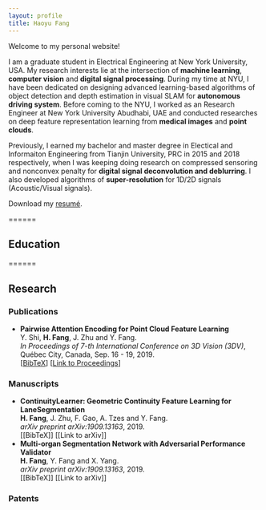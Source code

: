 ```yaml
---
layout: profile
title: Haoyu Fang
---
```

Welcome to my personal website! 

I am a graduate student in Electrical Engineering at New York University, USA. My research interests lie at the intersection of **machine learning**, **computer vision** and **digital signal processing**. During my time at NYU, I have been dedicated on designing advanced learning-based algorithms of object detection and depth estimation in visual SLAM for **autonomous driving system**. Before coming to the NYU, I worked as an Research Engineer at New York University Abudhabi, UAE and conducted researches on deep feature representation learning from **medical images** and **point clouds**.


Previously, I earned my bachelor and master degree in Electical and Informaiton Engineering from Tianjin University, PRC in 2015 and 2018 respectively, when I was keeping doing research on compressed sensoring and nonconvex penalty for **digital signal deconvolution and deblurring**. I also developed algorithms of **super-resolution** for 1D/2D signals (Acoustic/Visual signals).

Download my [resumé](/assets/Resume.pdf).

======
## Education


======
## Research
### Publications
+ **Pairwise Attention Encoding for Point Cloud Feature Learning**  
  Y. Shi, **H. Fang**, J. Zhu and Y. Fang.  
  _In Proceedings of 7-th International Conference on 3D Vision (3DV)_, Québec City, Canada, Sep. 16 - 19, 2019.  
  \[[BibTeX](/assets/bibs/fang2019pairwise.txt)\] \[[Link to Proceedings](https://ieeexplore.ieee.org/abstract/document/8885569)\]

### Manuscripts
+ **ContinuityLearner: Geometric Continuity Feature Learning for LaneSegmentation**  
  **H. Fang**, J. Zhu, F. Gao, A. Tzes and Y. Fang.  
  _arXiv preprint arXiv:1909.13163_, 2019.  
  \[[BibTeX]<!-- (/assets/bibs/shi2019self.txt) -->\] \[[Link to arXiv]<!-- (https://arxiv.org/abs/1909.13163) -->\]
+ **Multi-organ Segmentation Network with Adversarial Performance Validator**  
  **H. Fang**, Y. Fang and X. Yang.  
  _arXiv preprint arXiv:1909.13163_, 2019.  
  \[[BibTeX]<!-- (/assets/bibs/shi2019self.txt) -->\] \[[Link to arXiv]<!-- (https://arxiv.org/abs/1909.13163) -->\]

### Patents